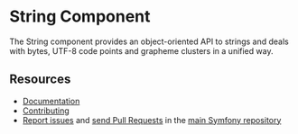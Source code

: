 String Component
================

The String component provides an object-oriented API to strings and deals
with bytes, UTF-8 code points and grapheme clusters in a unified way.

Resources
---------

  * [Documentation](https://symfony.com/doc/current/components/string.html)
  * [Contributing](https://symfony.com/doc/current/contributing/index.html)
  * [Report issues](https://github.com/symfony/symfony/issues) and
    [send Pull Requests](https://github.com/symfony/symfony/pulls)
    in the [main Symfony repository](https://github.com/symfony/symfony)
